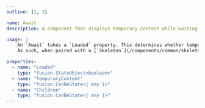 ```yaml
---
outline: [1, 3]

name: Await
description: A component that displays temporary content while waiting for data to load.

usage: |
    An `Await` takes a `Loaded` property. This determines whether temporary content should be displayed or not. 
    As such, when paired with a [`Skeleton`](/components/common/skeleton), it makes an especially powerful tool for displaying loading states.

properties:
  - name: "Loaded"
    type: "fusion.StateObject<boolean>"
  - name: "TemporaryContent"
    type: "fusion.CanBeState<{ any }>"
  - name: "Children"
    type: "fusion.CanBeState<{ any }>"
---
```


<ComponentView :frontmatter="$frontmatter"/>
